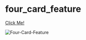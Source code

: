 # four_card_feature

[Click Me!](https://esadakman.github.io/four_card_feature/)

![Four-Card-Feature](https://user-images.githubusercontent.com/98649983/166815061-02b5db4c-2e16-4aa6-bfbe-5f3e9012ab12.jpg)
